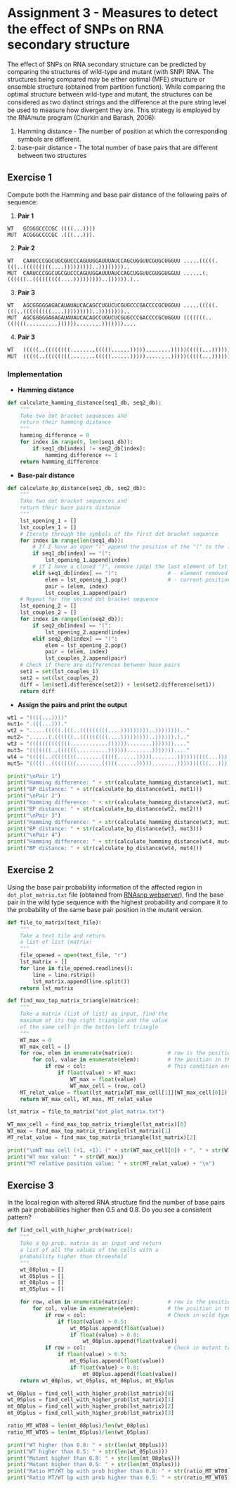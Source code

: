 # Assignment 3 - Measures to detect the eﬀect of SNPs on RNA secondary structure

The effect of SNPs on RNA secondary structure can be predicted by comparing the structures of wild-type and mutant (with SNP) RNA. The structures being compared may be either optimal (MFE) structure or ensemble structure (obtained from partition function).
While comparing the optimal structure between wild-type and mutant, the structures can be considered as two distinct strings and the diﬀerence at the pure string level be used to measure how divergent they are. This strategy is employed by the RNAmute program (Churkin and Barash, 2006):
1. Hamming distance - The number of position at which the corresponding symbols are diﬀerent.
2. base-pair distance - The total number of base pairs that are diﬀerent between two structures

## Exercise 1

Compute both the Hamming and base pair distance of the following pairs of sequence:  

1. __Pair 1__ 
```
WT   GCGGGCCCCGC ((((...)))) 
MUT  ACGGGCCCCGC .(((...))).
```
2. __Pair 2__
```
WT   CAAUCCCGGCUGCGUCCCAGUUGGAUUUAUCCAGCUGGUUCGUGCUGGUU .....(((((.(((..(((((((((....)))))))))..)))))))).. 
MUT  CAAUCCCGGCUGCGUCCCAGUUGGAUUUAUCCAGCUGGUUCGUGGUGGUU ......(.((((((..(((((((((....)))))))))..)))))).)..
```

3. __Pair 3__
```
WT   AGCGGGGGAGACAUAUAUCACAGCCUGUCUCGUGCCCGACCCCGCUGGUU .....(((((.(((..(((((((((....)))))))))..)))))))).. 
MUT  AGCGGGGGAGAGAUAUAUCACAGCCUGUCUCGUGCCCGACCCCGCUGGUU (((((((..((((((..........))))))........)))))))....
```

4. __Pair 3__ 
```python
WT   (((((..((((((((........(((((......)))))........)))))(((((...))))))))...)))))...((((((.((((((....)))))).).)))))..((((((...................))))))...((((((((((((.(((((((....))))))))))..((((((.....(((.((((((((.....))))))))....))).....))))))....))))))).))..
MUT  (((((..((((((((........(((((......)))))........)))))(((((...))))))))...)))))...((((((.((((((....)))))).).)))))..((((((...................))))))...(((((((((..(((((((..((((((...........))))))....))))))).....((((((....))))))...((......))......))))))).))..

```

### Implementation

* __Hamming distance__
```python
def calculate_hamming_distance(seq1_db, seq2_db):
    """
    Take two dot bracket sequences and 
    return their hamming distance
    """
    hamming_difference = 0
    for index in range(0, len(seq1_db)):
        if seq1_db[index] != seq2_db[index]:
            hamming_difference += 1
    return hamming_difference
```

* __Base-pair distance__
```python
def calculate_bp_distance(seq1_db, seq2_db):
    """
    Take two dot bracket sequences and 
    return their base pairs distance
    """
    lst_opening_1 = []
    lst_couples_1 = []
    # Iterate through the symbols of the first dot bracket sequence
    for index in range(len(seq1_db)):
        # If I have an open "(" append the position of the "(" to the lst_opening
        if seq1_db[index] == "(":
            lst_opening_1.append(index)               
        # if I have a closed ")", remove (pop) the last element of lst_opening and create a bp_coordinate with:
        elif seq1_db[index] == ")":                # - element removed from lst_opening (position opening bracket)
            elem = lst_opening_1.pop()             # - current position (position closing bracket)                               
            pair = (elem, index)
            lst_couples_1.append(pair)
    # Repeat for the second dot bracket sequence
    lst_opening_2 = []
    lst_couples_2 = []
    for index in range(len(seq2_db)):
        if seq2_db[index] == "(":
            lst_opening_2.append(index)                      
        elif seq2_db[index] == ")":                  
            elem = lst_opening_2.pop()                                                              
            pair = (elem, index)
            lst_couples_2.append(pair)
    # Check if there are differences between base pairs
    set1 = set(lst_couples_1)                         
    set2 = set(lst_couples_2)
    diff = len(set1.difference(set2)) + len(set2.difference(set1))
    return diff
```

* __Assign the pairs and print the output__
```python
wt1 = "((((...))))"
mut1= ".(((...)))."
wt2 = ".....(((((.(((..(((((((((....)))))))))..)))))))).."
mut2= "......(.((((((..(((((((((....)))))))))..)))))).).."
wt3 = "(((((((((((((............))))))........)))))))...."
mut3= "(((((((..((((((..........))))))........)))))))...."
wt4 = "(((((..((((((((........(((((......)))))........)))))(((((...))))))))...)))))...((((((.((((((....)))))).).)))))..((((((...................))))))...((((((((((((.(((((((....))))))))))..((((((.....(((.((((((((.....))))))))....))).....))))))....))))))).)).."
mut5= "(((((..((((((((........(((((......)))))........)))))(((((...))))))))...)))))...((((((.((((((....)))))).).)))))..((((((...................))))))...(((((((((..(((((((..((((((...........))))))....))))))).....((((((....))))))...((......))......))))))).)).."

print("\nPair 1")
print("Hamming difference: " + str(calculate_hamming_distance(wt1, mut1)))
print("BP distance: " + str(calculate_bp_distance(wt1, mut1)))
print("\nPair 2")
print("Hamming difference: " + str(calculate_hamming_distance(wt2, mut2)))
print("BP distance: " + str(calculate_bp_distance(wt2, mut2)))
print("\nPair 3")
print("Hamming difference: " + str(calculate_hamming_distance(wt3, mut3)))
print("BP distance: " + str(calculate_bp_distance(wt3, mut3)))
print("\nPair 4")
print("Hamming difference: " + str(calculate_hamming_distance(wt4, mut4)))
print("BP distance: " + str(calculate_bp_distance(wt4, mut4)))
```

## Exercise 2

Using the base pair probability information of the affected region in `dot_plot_matrix.txt` file (obtained from [RNAsnp webserver](https://rth.dk/resources/rnasnp/)), find the base pair in the wild type sequence with the highest probability and compare it to the probability of the same base pair position in the mutant version.

```python
def file_to_matrix(text_file):
    """
    Take a text tile and return 
    a list of list (matrix)
    """
    file_opened = open(text_file, "r")
    lst_matrix = []
    for line in file_opened.readlines():
        line = line.rstrip()
        lst_matrix.append(line.split())
    return lst_matrix

def find_max_top_matrix_triangle(matrice):
    """
    Take a matrix (list of list) as input, find the 
    maximum of its top right triangle and the value 
    of the same cell in the botton left triangle
    """
    WT_max = 0
    WT_max_cell = ()
    for row, elem in enumerate(matrice):           # row is the position and element is the row_list that contain the values
        for col, value in enumerate(elem):         # the position in the row_list are the columns. With enumerate() the first element is the index and the second is the element itself
            if row < col:                          # This condition ensure to be in the top right triangle of the matrix
                if float(value) > WT_max:
                    WT_max = float(value)
                    WT_max_cell = (row, col)
    MT_relat_value = float(lst_matrix[WT_max_cell[1]][WT_max_cell[0]])   # I just invert the coordinate (col, row) instead of (row, col)
    return WT_max_cell, WT_max, MT_relat_value

lst_matrix = file_to_matrix("dot_plot_matrix.txt")

WT_max_cell = find_max_top_matrix_triangle(lst_matrix)[0]
WT_max = find_max_top_matrix_triangle(lst_matrix)[1]
MT_relat_value = find_max_top_matrix_triangle(lst_matrix)[2] 

print("\nWT max cell (+1, +1): (" + str(WT_max_cell[0]) + ", " + str(WT_max_cell[1]) + ")")
print("WT max value: " + str(WT_max))
print("MT relative position value: " + str(MT_relat_value) + "\n") 
```

## Exercise 3 
In the local region with altered RNA structure find the number of base pairs with pair probabilities higher then 0.5 and 0.8. Do you see a consistent pattern?

```python
def find_cell_with_higher_prob(matrice):
    """
    Take a bp prob. matrix as an input and return 
    a list of all the values of the cells with a 
    probability higher than threeshold
    """
    wt_08plus = []
    wt_05plus = []
    mt_08plus = []
    mt_05plus = []

    for row, elem in enumerate(matrice):           # row is the position and element is the row_list that contain the values
        for col, value in enumerate(elem):         # the position in the row_list are the columns
            if row < col:                          # Check in wild type triangle (top right triangle)
                if float(value) > 0.5:
                    wt_05plus.append(float(value))
                    if float(value) > 0.8:
                        wt_08plus.append(float(value))
            if row > col:                          # Check in mutant triangle
                if float(value) > 0.5:
                    mt_05plus.append(float(value))
                    if float(value) > 0.8:
                        mt_08plus.append(float(value))
    return wt_08plus, wt_05plus, mt_08plus, mt_05plus

wt_08plus = find_cell_with_higher_prob(lst_matrix)[0]
wt_05plus = find_cell_with_higher_prob(lst_matrix)[1]
mt_08plus = find_cell_with_higher_prob(lst_matrix)[2]
mt_05plus = find_cell_with_higher_prob(lst_matrix)[3]

ratio_MT_WT08 = len(mt_08plus)/len(wt_08plus)
ratio_MT_WT05 = len(mt_05plus)/len(wt_05plus)

print("WT higher than 0.8: " + str(len(wt_08plus)))
print("WT higher than 0.5: " + str(len(wt_05plus)))
print("Mutant higher than 0.8: " + str(len(mt_08plus)))
print("Mutant higher than 0.5: " + str(len(mt_05plus)))
print("Ratio MT/WT bp with prob higher than 0.8: " + str(ratio_MT_WT08))
print("Ratio MT/WT bp with prob higher than 0.5: " + str(ratio_MT_WT05))
```